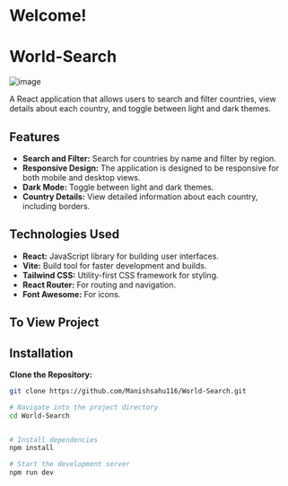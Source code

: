# Welcome!
# World-Search

![image](https://github.com/user-attachments/assets/73b29b33-7288-4591-b925-992829148021)


A React application that allows users to search and filter countries, view details about each country, and toggle between light and dark themes.

## Features

- **Search and Filter:** Search for countries by name and filter by region.
- **Responsive Design:** The application is designed to be responsive for both mobile and desktop views.
- **Dark Mode:** Toggle between light and dark themes.
- **Country Details:** View detailed information about each country, including borders.

## Technologies Used

- **React:** JavaScript library for building user interfaces.
- **Vite:** Build tool for faster development and builds.
- **Tailwind CSS:** Utility-first CSS framework for styling.
- **React Router:** For routing and navigation.
- **Font Awesome:** For icons.

## To View Project 


## Installation

 **Clone the Repository:**

   ```bash
   git clone https://github.com/Manishsahu116/World-Search.git
   
   # Navigate into the project directory
   cd World-Search


   # Install dependencies
   npm install

   # Start the development server
   npm run dev
